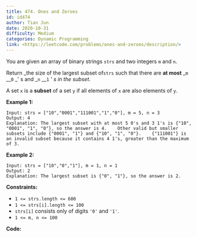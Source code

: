 ```yaml
---
title: 474. Ones and Zeroes
id: id474
author: Tian Jun
date: 2020-10-31
difficulty: Medium
categories: Dynamic Programming
link: <https://leetcode.com/problems/ones-and-zeroes/description/>
---
```


You are given an array of binary strings `strs` and two integers `m` and `n`.

Return _the size of the largest subset of`strs` such that there are **at
most** _`m` __`0` _' s and _`n` __`1` _' s in the subset_.

A set `x` is a **subset** of a set `y` if all elements of `x` are also
elements of `y`.



**Example 1:**
            
	Input: strs = ["10","0001","111001","1","0"], m = 5, n = 3    
	Output: 4    
	Explanation: The largest subset with at most 5 0's and 3 1's is {"10", "0001", "1", "0"}, so the answer is 4.    Other valid but smaller subsets include {"0001", "1"} and {"10", "1", "0"}.    {"111001"} is an invalid subset because it contains 4 1's, greater than the maximum of 3.    

**Example 2:**
            
	Input: strs = ["10","0","1"], m = 1, n = 1    
	Output: 2    
	Explanation: The largest subset is {"0", "1"}, so the answer is 2.    



**Constraints:**

  * `1 <= strs.length <= 600`
  * `1 <= strs[i].length <= 100`
  * `strs[i]` consists only of digits `'0'` and `'1'`.
  * `1 <= m, n <= 100`


**Code:**
